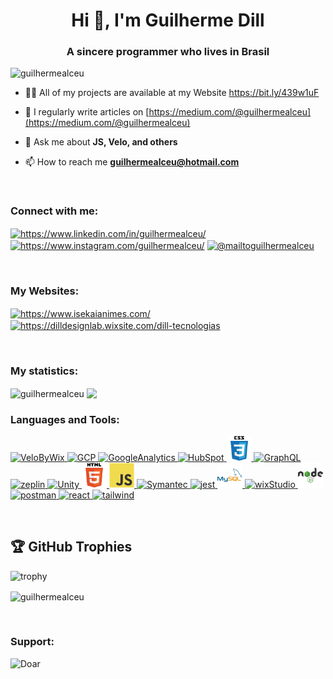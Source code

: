 <h1 align="center">Hi 👋, I'm Guilherme Dill</h1>
<h3 align="center">A sincere programmer who lives in Brasil</h3>

<p align="left"> <img src="https://komarev.com/ghpvc/?username=guilhermealceu&label=Profile%20views&color=0e75b6&style=flat" alt="guilhermealceu"/> </p>


- 👨‍💻 All of my projects are available at my Website https://bit.ly/439w1uF

- 📝 I regularly write articles on [https://medium.com/@guilhermealceu](https://medium.com/@guilhermealceu)

- 💬 Ask me about **JS, Velo, and others**

- 📫 How to reach me **guilhermealceu@hotmail.com**

<br>
<h3 align="left">Connect with me:</h3>
<p align="left">
<a href="https://linkedin.com/in/guilhermealceu/" target="blank"><img align="center" src="https://raw.githubusercontent.com/rahuldkjain/github-profile-readme-generator/master/src/images/icons/Social/linked-in-alt.svg" alt="https://www.linkedin.com/in/guilhermealceu/" height="30" width="40" /></a>
<a href="https://www.instagram.com/guilhermealceu/" target="blank"><img align="center" src="https://raw.githubusercontent.com/rahuldkjain/github-profile-readme-generator/master/src/images/icons/Social/instagram.svg" alt="https://www.instagram.com/guilhermealceu/" height="30" width="40" /></a>
<a href="https://medium.com/@mailtoguilhermealceu" target="blank"><img align="center" src="https://raw.githubusercontent.com/rahuldkjain/github-profile-readme-generator/master/src/images/icons/Social/medium.svg" alt="@mailtoguilhermealceu" height="30" width="40" /></a>
</p>

<br>
<h3 align="left">My Websites:</h3>
<p align="left">
<a href="https://www.isekaianimes.com/" target="blank"><img align="center" src="https://static.wixstatic.com/media/11cb05_db982f8e5563438783313008ec92549c%7Emv2.png/v1/fill/w_192%2Ch_192%2Clg_1%2Cusm_0.66_1.00_0.01/11cb05_db982f8e5563438783313008ec92549c%7Emv2.png" alt="https://www.isekaianimes.com/" height="40" width="40" /></a>
<a href="https://dilldesignlab.wixsite.com/dill-tecnologias" target="blank"><img align="center" src="https://img-wixmp-a9a8500ac7c5cd8136e17898.wixmp.com/11cb051e-f08a-4ed3-8f91-4e6c1e2a55f1/1682000447299/TESTE%203.png" alt="https://dilldesignlab.wixsite.com/dill-tecnologias" height="30" width="90" /></a>
</p>

<br>
<h3 align="left">My statistics:</h3>
<img align="center" src="https://github-readme-stats.vercel.app/api?username=guilhermealceu&layout=compact&theme=transparent&show_icons=true&count_private=true&include_all_commits=true" alt="guilhermealceu" />
<img align="center" src="https://github-readme-stats.vercel.app/api/top-langs/?username=guilhermealceu&theme=transparent&include_all_commits=true"/>
<br>

<h3 align="left">Languages and Tools:</h3>
<p align="left"> 
<a href="https://dev.wix.com/docs/develop-websites/articles/getting-started/resources/about-velo-by-wix" target="_blank" rel="noreferrer"> <img src="https://shoonia.gallerycdn.vsassets.io/extensions/shoonia/vscode-corvid/4.0.0/1641410585841/Microsoft.VisualStudio.Services.Icons.Default" alt="VeloByWix" width="40" height="40"/> </a> 
<a href="https://cloud.google.com/" target="_blank" rel="noreferrer"> <img src="https://www.vectorlogo.zone/logos/google_cloud/google_cloud-icon.svg" alt="GCP" width="40" height="40"/> </a> 
<a href="https://developers.google.com/analytics" target="_blank" rel="noreferrer"> <img src="https://www.vectorlogo.zone/logos/google_analytics/google_analytics-icon.svg" alt="GoogleAnalytics" width="40" height="40"/> </a>
<a href="https://br.hubspot.com/" target="_blank" rel="noreferrer"> <img src="https://www.vectorlogo.zone/logos/hubspot/hubspot-icon.svg" alt="HubSpot" width="40" height="40"/> </a>
<a href="https://www.w3schools.com/css/" target="_blank" rel="noreferrer"> <img src="https://raw.githubusercontent.com/devicons/devicon/master/icons/css3/css3-original-wordmark.svg" alt="css3" width="40" height="40"/> </a>
<a href="https://graphql.org/" target="_blank" rel="noreferrer"> <img src="https://www.vectorlogo.zone/logos/graphql/graphql-icon.svg" alt="GraphQL" width="40" height="40"/> </a>
<a href="https://zeplin.io/" target="_blank" rel="noreferrer"> <img src="https://www.vectorlogo.zone/logos/zeplinio/zeplinio-icon.svg" alt="zeplin" width="40" height="40"/> </a>
<a href="https://unity.com/pt" target="_blank" rel="noreferrer"> <img src="https://www.vectorlogo.zone/logos/unity3d/unity3d-icon.svg" alt="Unity" width="40" height="40"/> </a>
<a href="https://www.w3.org/html/" target="_blank" rel="noreferrer"> <img src="https://raw.githubusercontent.com/devicons/devicon/master/icons/html5/html5-original-wordmark.svg" alt="html5" width="40" height="40"/> </a> 
<a href="https://developer.mozilla.org/en-US/docs/Web/JavaScript" target="_blank" rel="noreferrer"> <img src="https://raw.githubusercontent.com/devicons/devicon/master/icons/javascript/javascript-original.svg" alt="javascript" width="40" height="40"/> </a> 
<a href="https://sep.securitycloud.symantec.com/v2/landing" target="_blank" rel="noreferrer"> <img src="https://www.vectorlogo.zone/logos/symantec/symantec-icon.svg" alt="Symantec" width="40" height="40"/> </a>
<a href="https://www.microsoft.com/pt-br/power-platform/products/power-bi" target="_blank" rel="noreferrer"> <img src="https://www.vectorlogo.zone/logos/microsoft_powerbi/microsoft_powerbi-icon.svg" alt="jest" width="40" height="40"/> </a> 
<a href="https://www.mysql.com/" target="_blank" rel="noreferrer"> <img src="https://raw.githubusercontent.com/devicons/devicon/master/icons/mysql/mysql-original-wordmark.svg" alt="mysql" width="40" height="40"/> </a>
<a href="https://wix.com/" target="_blank" rel="noreferrer"> <img src="https://www.vectorlogo.zone/logos/wix/wix-icon.svg" alt="wixStudio" width="40" height="40"/> </a>
<a href="https://nodejs.org" target="_blank" rel="noreferrer"> <img src="https://raw.githubusercontent.com/devicons/devicon/master/icons/nodejs/nodejs-original-wordmark.svg" alt="nodejs" width="40" height="40"/> </a> 
<a href="https://postman.com" target="_blank" rel="noreferrer"> <img src="https://www.vectorlogo.zone/logos/getpostman/getpostman-icon.svg" alt="postman" width="40" height="40"/> </a>
<a href="https://sentry.io/welcome/" target="_blank" rel="noreferrer"> <img src="https://www.vectorlogo.zone/logos/sentryio/sentryio-icon.svg" alt="react" width="40" height="40"/> </a>
<a href="https://www.apache.org/" target="_blank" rel="noreferrer"> <img src="https://www.vectorlogo.zone/logos/apache/apache-ar21.svg" alt="tailwind" width="40" height="40"/> </a> 
 </p>
<br>

## 🏆 GitHub Trophies
![trophy](https://github-profile-trophy.vercel.app/?username=guilhermealceu&layout=compact&theme=flat&column=4&row=1)
<p align="left"><img align="center" src="https://github-readme-streak-stats.herokuapp.com/?user=guilhermealceu&" alt="guilhermealceu" /></p>
<br>
<h3 align="left">Support:</h3>
<p><a href="https://livepix.gg/guilligamer"> <img align="left" src="https://pbs.twimg.com/profile_images/1499159563081244672/tWvzZWKI_400x400.png" height="50" width="50" alt="Doar" /></a></p><br><br>

